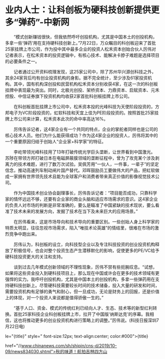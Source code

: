 # 业内人士：让科创板为硬科技创新提供更多“弹药”-中新网

　　“模式创新赚钱很快，但我依然呼吁创投机构，尤其是中国本土的创投机构，多拿一些‘弹药’用在支持硬科技创新上。”7月22日，万众瞩目的科创板迎来了首批25家挂牌上市公司，作为投中其中最多企业的投资人松禾资本创始合伙人厉伟对记者表示，在松禾资本的投资逻辑中，有核心技术、能解决卡脖子难题是选择项目的必要条件之一。

　　记者通过公开资料梳理发现，这25家公司中，除了苏州华兴源创科技之外，其余24家背后均有创业投资机构的身影。据不完全统计，至少涉及61家投资机构。其中，国有机构深创投和民营机构松禾资本分别收获4家，在这一次的科创板挂牌中表现最为突出。同时，北极光创投、架桥资本、力鼎资本、启赋资本、元禾控股、中信证券旗下投资机构均收获2家首批科创板挂牌上市公司。

　　在科创板首批挂牌上市公司中，松禾资本投的光峰科技为天使阶段投资的，方邦电子为VC阶段投资的，虹软科技和天宜上佳为PE阶段投资的。按照首批25家挂牌上市公司来计算，松禾资本此次的命中率高达16%。

　　厉伟告诉记者，这4家企业有一个共同的特点，企业的掌舵者同样也是公司的核心技术人员。他们为什么能获得成功？作为这4家企业的投资人，厉伟将其中的一个重要原因归结于创始人“企业家+科学家”的特征。

　　李屹带领光峰科技用了13年打破传统光学巨头垄断，让世界看到中国激光。苏陟在带领方邦打破日本在电磁屏蔽膜领域的垄断征程中，曾为了攻克某个涉及剥离力的技术难题，进行了数万次试验。吴佩芳用“一伙人，一件事，一辈子”的坚定信念，推动高速列车制动闸片国产替代。邓晖鼓励员工要做伟大的产品，把虹软做成一家拥有世界领先技术且能为全球客户和消费者带来真正价值的影像视觉技术公司。

　　作为中国技术创业协会副理事长，厉伟告诉记者：“项目能否成功，只靠科学家的情怀远远不够，还要有企业家的商业头脑和适应市场需求的意识。这4家企业的负责人对市场的判断是非常准确的，要么是瞄准了中国紧缺的技术现状，要么看准了技术未来的发展方向，发掘了技术在当下及未来巨大的应用场景。”

　　在厉伟看来，这是市场导向和技术导向的重要区别。一些创始人身上科学家的特质太明显，往往忽视市场需求，陷入“唯技术论英雄”的情结里，很难在市场的激烈竞争中跑出来。

　　厉伟认为，科创板的设立，向科技型企业以及专注科技投资的创业投资机构释放了积极信号，也会对整个投资生态产生潜移默化的影响，促使更多的PE/VC给予硬科技投资更大的关注和支持。

　　谈到过去几年模式创新领域的不理性现象，厉伟不禁有些扼腕叹息。“试想，如果将这些资金投入到硬科技项目上，那么现在中国或许会在更多的技术领域有更强悍的实力。我呼吁创投机构，尤其是中国本土的创投机构，多拿一些弹药用在支持硬科技创新上。尽管硬科技需要较长时间的技术储备，投入大量的研发和时间，需要投资机构有足够的勇气和耐心，但一旦成功，无论是财务上的回报，还是价值上的体现，对一个投资人来说都是值得骄傲一生的。”

　　“基于人口、资金、模式的传统红利已经向人才、生态、技术等的新型红利转换。首批25家科技企业科创板挂牌上市，拉开了中国版‘纳斯达克’的序幕。我相信，这也将推动更多的创业投资机构进行策略上的调整。”厉伟说。(科技日报深圳7月22日电)

le="{title}" style=" font-size:12px; text-align:center; color:#000">{title}

href="//www.chinanews.com/sh/shipin/cns-d/2019/10-09/news834030.shtml">秋的味道！航拍吉林四方山

